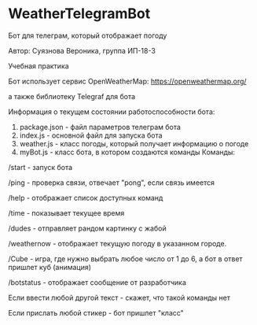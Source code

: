 # WeatherTelegramBot
Бот для телеграм, который отображает погоду

Автор: Суязнова Вероника, группа ИП-18-3

Учебная практика


Бот использует сервис OpenWeatherMap: https://openweathermap.org/

а также библиотеку Telegraf для бота

Информация о текущем состоянии работоспособности бота:
1. package.json - файл параметров телеграм бота
2. index.js - основной файл для запуска бота
3. weather.js - класс погоды, который получает информацию о погоде
4. myBot.js - класс бота, в котором создаются команды
Команды:

/start - запуск бота

/ping - проверка связи, отвечает "pong", если связь имеется

/help - отображает список доступных команд

/time - показывает текущее время

/dudes - отправляет рандом картинку с жабой

/weathernow - отображает текущую погоду в указанном городе.

/Cube - игра, где нужно выбрать любое число от 1 до 6, а бот в ответ пришлет куб (анимация)

/botstatus - отображает сообщение от разработчика 

Если ввести любой другой текст - скажет, что такой команды нет

Если прислать любой стикер - бот пришлет "класс"


